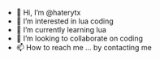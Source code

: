 - 👋 Hi, I’m @haterytx
- 👀 I’m interested in lua coding
- 🌱 I’m currently learning lua
- 💞️ I’m looking to collaborate on coding
- 📫 How to reach me ... by contacting me

<!---
haterytx/haterytx is a ✨ special ✨ repository because its `README.md` (this file) appears on your GitHub profile.
You can click the Preview link to take a look at your changes.
--->
